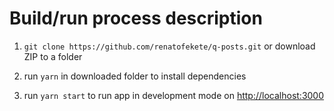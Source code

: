 # Build/run process description

1. `git clone https://github.com/renatofekete/q-posts.git` or download ZIP to a folder

2. run `yarn` in downloaded folder to install dependencies

3. run `yarn start` to run app in development mode on [http://localhost:3000](http://localhost:3000)
